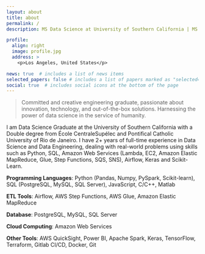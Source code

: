 ```yaml
---
layout: about
title: about
permalink: /
description: MS Data Science at University of Southern California | MS École CentraleSupélec | BSc PUC-Rio

profile:
  align: right
  image: profile.jpg
  address: >
    <p>Los Angeles, United States</p>

news: true  # includes a list of news items
selected_papers: false # includes a list of papers marked as "selected={true}"
social: true  # includes social icons at the bottom of the page
---
```


> Committed and creative engineering graduate, passionate about innovation, technology, and out-of-the-box solutions. Harnessing the power of data science in the service of humanity.

I am Data Science Graduate at the University of Southern California with a Double degree from École CentraleSupélec and Pontifical Catholic University of Rio de Janeiro. I have 2+ years of full-time experience in Data Science and Data Engineering, dealing with real-world problems using skills such as Python, SQL, Amazon Web Services (Lambda, EC2, Amazon Elastic MapReduce, Glue, Step Functions, SQS, SNS), Airflow, Keras and Scikit-Learn.

**Programming Languages**: Python (Pandas, Numpy, PySpark, Scikit-learn), SQL (PostgreSQL, MySQL, SQL Server), JavaScript, C/C++, Matlab

**ETL Tools**: Airflow, AWS Step Functions, AWS Glue, Amazon Elastic MapReduce

**Database**: PostgreSQL, MySQL, SQL Server

**Cloud Computing**: Amazon Web Services

**Other Tools**: AWS QuickSight, Power BI, Apache Spark, Keras, TensorFlow, Terraform, Gitlab CI/CD, Docker, Git


<!-- Write your biography here. Tell the world about yourself. Link to your favorite [subreddit](http://reddit.com). You can put a picture in, too. The code is already in, just name your picture `prof_pic.jpg` and put it in the `img/` folder.

Put your address / P.O. box / other info right below your picture. You can also disable any of these elements by editing `profile` property of the YAML header of your `_pages/about.md`. Edit `_bibliography/papers.bib` and Jekyll will render your [publications page](/al-folio/publications/) automatically.

Link to your social media connections, too. This theme is set up to use [Font Awesome icons](http://fortawesome.github.io/Font-Awesome/) and [Academicons](https://jpswalsh.github.io/academicons/), like the ones below. Add your Facebook, Twitter, LinkedIn, Google Scholar, or just disable all of them. -->
